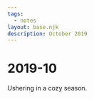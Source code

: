 ```yaml
---
tags:
  - notes
layout: base.njk
description: October 2019
---
```


# 2019-10

Ushering in a cozy season.

